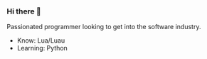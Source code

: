 ### Hi there 👋

Passionated programmer looking to get into the software industry.

- Know: Lua/Luau
- Learning: Python
